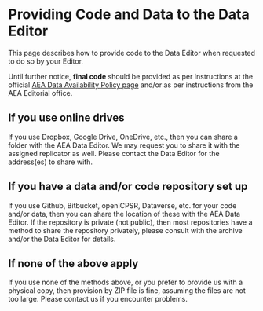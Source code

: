 # Providing Code and Data to the Data Editor

This page describes how to provide code to the Data Editor when requested to do so by your Editor. 

Until further notice, **final code** should be provided as per Instructions at the official [AEA Data Availability Policy page](https://www.aeaweb.org/journals/policies/data-availability-policy) and/or as per instructions from the AEA Editorial office.

## If you use online drives
If you use Dropbox, Google Drive, OneDrive, etc., then you can share a folder with the AEA Data Editor. We may request you to share it with the assigned replicator as well. Please contact the Data Editor for the address(es) to share with. 

## If you have a data and/or code repository set up
If you use Github, Bitbucket, openICPSR, Dataverse, etc. for your code and/or data, then you can share the location of these with the AEA Data Editor. If the repository is private (not public), then most repositories have a method to share the repository privately, please consult with the archive and/or the Data Editor for details.

## If none of the above apply
If you use none of the methods above, or you prefer to provide us with a physical copy, then provision by ZIP file is fine, assuming the files are not too large. Please contact us if you encounter problems.
